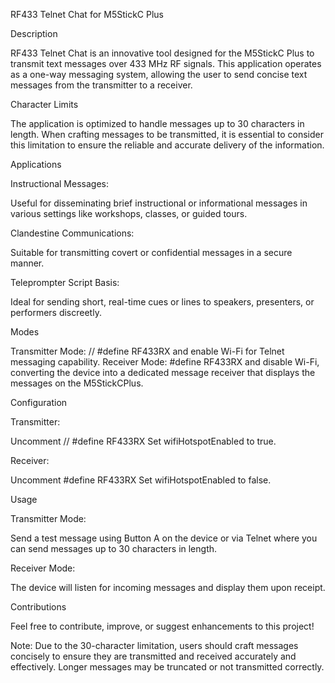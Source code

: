 RF433 Telnet Chat for M5StickC Plus

Description

RF433 Telnet Chat is an innovative tool designed for the M5StickC Plus to transmit text messages over 433 MHz RF signals. This application operates as a one-way messaging system, allowing the user to send concise text messages from the transmitter to a receiver.

Character Limits

The application is optimized to handle messages up to 30 characters in length. When crafting messages to be transmitted, it is essential to consider this limitation to ensure the reliable and accurate delivery of the information.

Applications

Instructional Messages:

Useful for disseminating brief instructional or informational messages in various settings like workshops, classes, or guided tours.

Clandestine Communications:

Suitable for transmitting covert or confidential messages in a secure manner.

Teleprompter Script Basis:

Ideal for sending short, real-time cues or lines to speakers, presenters, or performers discreetly.

Modes

Transmitter Mode: // #define RF433RX and enable Wi-Fi for Telnet messaging capability.
Receiver Mode: #define RF433RX and disable Wi-Fi, converting the device into a dedicated message receiver that displays the messages on the M5StickCPlus.

Configuration

Transmitter:

Uncomment // #define RF433RX
Set wifiHotspotEnabled to true.

Receiver:

Uncomment #define RF433RX
Set wifiHotspotEnabled to false.

Usage

Transmitter Mode:

Send a test message using Button A on the device or via Telnet where you can send messages up to 30 characters in length.

Receiver Mode:

The device will listen for incoming messages and display them upon receipt.

Contributions

Feel free to contribute, improve, or suggest enhancements to this project!

Note: Due to the 30-character limitation, users should craft messages concisely to ensure they are transmitted and received accurately and effectively. Longer messages may be truncated or not transmitted correctly.
